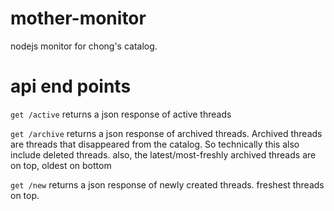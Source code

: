 # mother-monitor
nodejs monitor for chong's catalog. 

# api end points
``get /active`` returns a json response of active threads

``get /archive`` returns a json response of archived threads. Archived threads are threads that disappeared from the catalog. So technically this also include deleted threads. also, the latest/most-freshly archived threads are on top, oldest on bottom

``get /new`` returns a json response of newly created threads. freshest threads on top.



